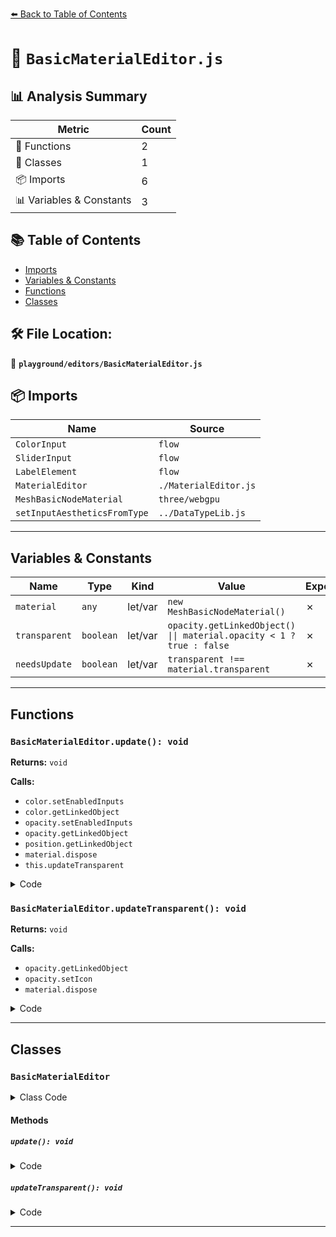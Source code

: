 [⬅️ Back to Table of Contents](../../index.md)

# 📄 `BasicMaterialEditor.js`

## 📊 Analysis Summary

| Metric | Count |
|--------|-------|
| 🔧 Functions | 2 |
| 🧱 Classes | 1 |
| 📦 Imports | 6 |
| 📊 Variables & Constants | 3 |

## 📚 Table of Contents

- [Imports](#imports)
- [Variables & Constants](#variables-constants)
- [Functions](#functions)
- [Classes](#classes)

## 🛠️ File Location:
📂 **`playground/editors/BasicMaterialEditor.js`**

## 📦 Imports

| Name | Source |
|------|--------|
| `ColorInput` | `flow` |
| `SliderInput` | `flow` |
| `LabelElement` | `flow` |
| `MaterialEditor` | `./MaterialEditor.js` |
| `MeshBasicNodeMaterial` | `three/webgpu` |
| `setInputAestheticsFromType` | `../DataTypeLib.js` |


---

## Variables & Constants

| Name | Type | Kind | Value | Exported |
|------|------|------|-------|----------|
| `material` | `any` | let/var | `new MeshBasicNodeMaterial()` | ✗ |
| `transparent` | `boolean` | let/var | `opacity.getLinkedObject() \|\| material.opacity < 1 ? true : false` | ✗ |
| `needsUpdate` | `boolean` | let/var | `transparent !== material.transparent` | ✗ |


---

## Functions

### `BasicMaterialEditor.update(): void`

**Returns:** `void`

**Calls:**

- `color.setEnabledInputs`
- `color.getLinkedObject`
- `opacity.setEnabledInputs`
- `opacity.getLinkedObject`
- `position.getLinkedObject`
- `material.dispose`
- `this.updateTransparent`

<details><summary>Code</summary>

```typescript
update() {

		const { material, color, opacity, position } = this;

		color.setEnabledInputs( ! color.getLinkedObject() );
		opacity.setEnabledInputs( ! opacity.getLinkedObject() );

		material.colorNode = color.getLinkedObject();
		material.opacityNode = opacity.getLinkedObject() || null;

		material.positionNode = position.getLinkedObject() || null;

		material.dispose();

		this.updateTransparent();

	}
```
</details>

### `BasicMaterialEditor.updateTransparent(): void`

**Returns:** `void`

**Calls:**

- `opacity.getLinkedObject`
- `opacity.setIcon`
- `material.dispose`

<details><summary>Code</summary>

```typescript
updateTransparent() {

		const { material, opacity } = this;

		const transparent = opacity.getLinkedObject() || material.opacity < 1 ? true : false;
		const needsUpdate = transparent !== material.transparent;

		material.transparent = transparent;

		opacity.setIcon( material.transparent ? 'ti ti-layers-intersect' : 'ti ti-layers-subtract' );

		if ( needsUpdate === true ) material.dispose();

	}
```
</details>


---

## Classes

### `BasicMaterialEditor`

<details><summary>Class Code</summary>

```ts
export class BasicMaterialEditor extends MaterialEditor {

	constructor() {

		const material = new MeshBasicNodeMaterial();

		super( 'Basic Material', material );

		const color = setInputAestheticsFromType( new LabelElement( 'color' ), 'Color' );
		const opacity = setInputAestheticsFromType( new LabelElement( 'opacity' ), 'Number' );
		const position = setInputAestheticsFromType( new LabelElement( 'position' ), 'Vector3' );

		color.add( new ColorInput( material.color.getHex() ).onChange( ( input ) => {

			material.color.setHex( input.getValue() );

		} ) );

		opacity.add( new SliderInput( material.opacity, 0, 1 ).onChange( ( input ) => {

			material.opacity = input.getValue();

			this.updateTransparent();

		} ) );

		color.onConnect( () => this.update(), true );
		opacity.onConnect( () => this.update(), true );
		position.onConnect( () => this.update(), true );

		this.add( color )
			.add( opacity )
			.add( position );

		this.color = color;
		this.opacity = opacity;
		this.position = position;

		this.update();

	}

	update() {

		const { material, color, opacity, position } = this;

		color.setEnabledInputs( ! color.getLinkedObject() );
		opacity.setEnabledInputs( ! opacity.getLinkedObject() );

		material.colorNode = color.getLinkedObject();
		material.opacityNode = opacity.getLinkedObject() || null;

		material.positionNode = position.getLinkedObject() || null;

		material.dispose();

		this.updateTransparent();

	}

	updateTransparent() {

		const { material, opacity } = this;

		const transparent = opacity.getLinkedObject() || material.opacity < 1 ? true : false;
		const needsUpdate = transparent !== material.transparent;

		material.transparent = transparent;

		opacity.setIcon( material.transparent ? 'ti ti-layers-intersect' : 'ti ti-layers-subtract' );

		if ( needsUpdate === true ) material.dispose();

	}

}
```
</details>

#### Methods

##### `update(): void`

<details><summary>Code</summary>

```ts
update() {

		const { material, color, opacity, position } = this;

		color.setEnabledInputs( ! color.getLinkedObject() );
		opacity.setEnabledInputs( ! opacity.getLinkedObject() );

		material.colorNode = color.getLinkedObject();
		material.opacityNode = opacity.getLinkedObject() || null;

		material.positionNode = position.getLinkedObject() || null;

		material.dispose();

		this.updateTransparent();

	}
```
</details>

##### `updateTransparent(): void`

<details><summary>Code</summary>

```ts
updateTransparent() {

		const { material, opacity } = this;

		const transparent = opacity.getLinkedObject() || material.opacity < 1 ? true : false;
		const needsUpdate = transparent !== material.transparent;

		material.transparent = transparent;

		opacity.setIcon( material.transparent ? 'ti ti-layers-intersect' : 'ti ti-layers-subtract' );

		if ( needsUpdate === true ) material.dispose();

	}
```
</details>


---